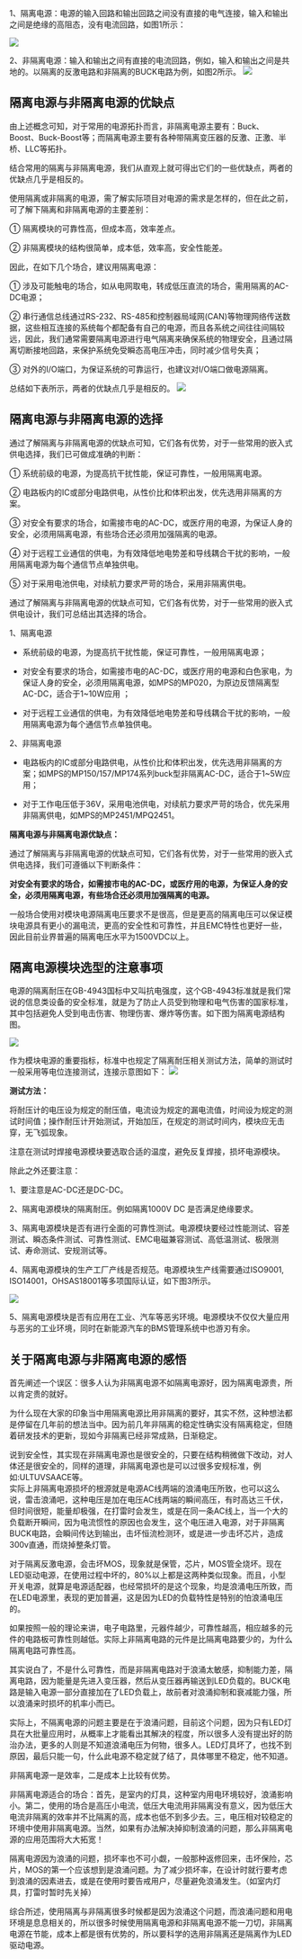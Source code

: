 
1、隔离电源：电源的输入回路和输出回路之间没有直接的电气连接，输入和输出之间是绝缘的高阻态，没有电流回路，如图1所示：

![](https://raw.githubusercontent.com/LeroyK111/pictureBed/master/20241204205945.png)

2、非隔离电源：输入和输出之间有直接的电流回路，例如，输入和输出之间是共地的。以隔离的反激电路和非隔离的BUCK电路为例，如图2所示。
![](https://raw.githubusercontent.com/LeroyK111/pictureBed/master/20241204210548.png)

## 隔离电源与非隔离电源的优缺点
由上述概念可知，对于常用的电源拓扑而言，非隔离电源主要有：Buck、Boost、Buck-Boost等；而隔离电源主要有各种带隔离变压器的反激、正激、半桥、LLC等拓扑。

结合常用的隔离与非隔离电源，我们从直观上就可得出它们的一些优缺点，两者的优缺点几乎是相反的。

使用隔离或非隔离的电源，需了解实际项目对电源的需求是怎样的，但在此之前，可了解下隔离和非隔离电源的主要差别：

① 隔离模块的可靠性高，但成本高，效率差点。

② 非隔离模块的结构很简单，成本低，效率高，安全性能差。

因此，在如下几个场合，建议用隔离电源：

① 涉及可能触电的场合，如从电网取电，转成低压直流的场合，需用隔离的AC-DC电源；

② 串行通信总线通过RS-232、RS-485和控制器局域网(CAN)等物理网络传送数据，这些相互连接的系统每个都配备有自己的电源，而且各系统之间往往间隔较远，因此，我们通常需要隔离电源进行电气隔离来确保系统的物理安全，且通过隔离切断接地回路，来保护系统免受瞬态高电压冲击，同时减少信号失真；

③ 对外的I/O端口，为保证系统的可靠运行，也建议对I/O端口做电源隔离。

总结如下表所示，两者的优缺点几乎是相反的。
![](https://raw.githubusercontent.com/LeroyK111/pictureBed/master/20241204210622.png)

## 隔离电源与非隔离电源的选择

通过了解隔离与非隔离电源的优缺点可知，它们各有优势，对于一些常用的嵌入式供电选择，我们已可做成准确的判断：

① 系统前级的电源，为提高抗干扰性能，保证可靠性，一般用隔离电源。

② 电路板内的IC或部分电路供电，从性价比和体积出发，优先选用非隔离的方案。 

③ 对安全有要求的场合，如需接市电的AC-DC，或医疗用的电源，为保证人身的安全，必须用隔离电源，有些场合还必须用加强隔离的电源。

④ 对于远程工业通信的供电，为有效降低地电势差和导线耦合干扰的影响，一般用隔离电源为每个通信节点单独供电。

⑤ 对于采用电池供电，对续航力要求严苛的场合，采用非隔离供电。

通过了解隔离与非隔离电源的优缺点可知，它们各有优势，对于一些常用的嵌入式供电设计，我们可总结出其选择的场合。

1、隔离电源 

- 系统前级的电源，为提高抗干扰性能，保证可靠性，一般用隔离电源；
    
- 对安全有要求的场合，如需接市电的AC-DC，或医疗用的电源和白色家电，为保证人身的安全，必须用隔离电源，如MPS的MP020，为原边反馈隔离型AC-DC，适合于1~10W应用 ；
    
- 对于远程工业通信的供电，为有效降低地电势差和导线耦合干扰的影响，一般用隔离电源为每个通信节点单独供电。
    

2、非隔离电源

- 电路板内的IC或部分电路供电，从性价比和体积出发，优先选用非隔离的方案；如MPS的MP150/157/MP174系列buck型非隔离AC-DC，适合于1~5W应用；
    
- 对于工作电压低于36V，采用电池供电，对续航力要求严苛的场合，优先采用非隔离供电，如MPS的MP2451/MPQ2451。
    

**隔离电源与非隔离电源优缺点：**

通过了解隔离与非隔离电源的优缺点可知，它们各有优势，对于一些常用的嵌入式供电选择，我们可遵循以下判断条件：

**对安全有要求的场合，如需接市电的AC-DC，或医疗用的电源，为保证人身的安全，必须用隔离电源，有些场合还必须用加强隔离的电源。**

一般场合使用对模块电源隔离电压要求不是很高，但是更高的隔离电压可以保证模块电源具有更小的漏电流，更高的安全性和可靠性，并且EMC特性也更好一些，因此目前业界普遍的隔离电压水平为1500VDC以上。

## 隔离电源模块选型的注意事项

电源的隔离耐压在GB-4943国标中又叫抗电强度，这个GB-4943标准就是我们常说的信息类设备的安全标准，就是为了防止人员受到物理和电气伤害的国家标准，其中包括避免人受到电击伤害、物理伤害、爆炸等伤害。如下图为隔离电源结构图。

![](https://raw.githubusercontent.com/LeroyK111/pictureBed/master/20241204210717.png)

作为模块电源的重要指标，标准中也规定了隔离耐压相关测试方法，简单的测试时一般采用等电位连接测试，连接示意图如下：
![](https://raw.githubusercontent.com/LeroyK111/pictureBed/master/20241204210736.png)

**测试方法：**

将耐压计的电压设为规定的耐压值，电流设为规定的漏电流值，时间设为规定的测试时间值；操作耐压计开始测试，开始加压，在规定的测试时间内，模块应无击穿，无飞弧现象。

注意在测试时焊接电源模块要选取合适的温度，避免反复焊接，损坏电源模块。

除此之外还要注意：

1、要注意是AC-DC还是DC-DC。

2、隔离电源模块的隔离耐压。例如隔离1000V DC 是否满足绝缘要求。

3、隔离电源模块是否有进行全面的可靠性测试。电源模块要经过性能测试、容差测试、瞬态条件测试、可靠性测试、EMC电磁兼容测试、高低温测试、极限测试、寿命测试、安规测试等。

4、隔离电源模块的生产工厂产线是否规范。电源模块生产线需要通过ISO9001, ISO14001，OHSAS18001等多项国际认证，如下图3所示。

![](https://raw.githubusercontent.com/LeroyK111/pictureBed/master/20241204210803.png)


5、隔离电源模块是否有应用在工业、汽车等恶劣环境。电源模块不仅仅大量应用与恶劣的工业环境，同时在新能源汽车的BMS管理系统中也游刃有余。

## 关于隔离电源与非隔离电源的感悟

首先阐述一个误区：很多人认为非隔离电源不如隔离电源好，因为隔离电源贵，所以肯定贵的就好。  
  
为什么现在大家的印象当中用隔离电源比用非隔离的要好，其实不然，这种想法都是停留在几年前的想法当中。因为前几年非隔离的稳定性确实没有隔离稳定，但随着研发技术的更新，现如今非隔离已经非常成熟，日渐稳定。

说到安全性，其实现在非隔离电源也是很安全的，只要在结构稍微做下改动，对人体还是很安全的，同样的道理，非隔离电源也是可以过很多安规标准，例如:ULTUVSAACE等。  
实际上非隔离电源损坏的根源就是电源AC线两端的浪涌电压所致，也可以这么说，雷击浪涌吧，这种电压是加在电压AC线两端的瞬间高压，有时高达三千伏，但时间很短，能量却极强，在打雷时会发生，或是在同一条AC线上，当一个大的负载断开瞬间，因为电流惯性的原因也会发生，这个电压进入电源，对于非隔离BUCK电路，会瞬间传达到输出，击坏恒流检测环，或是进一步击坏芯片，造成300v直通，而烧掉整条灯管。

对于隔离反激电源，会击坏MOS，现象就是保管，芯片，MOS管全烧坏。现在LED驱动电源，在使用过程中坏的，80%以上都是这两种类似现象。而且，小型开关电源，就算是电源适配器，也经常损坏的是这个现象，均是浪涌电压所致，而在LED电源里，表现的更加普遍，这是因为LED的负载特性是特别的怕浪涌电压的。

如果按照一般的理论来讲，电子电路里，元器件越少，可靠性越高，相应越多的元件的电路板可靠性则越低。实际上非隔离电路的元件是比隔离电路要少的，为什么隔离电路可靠性高。

其实说白了，不是什么可靠性，而是非隔离电路对于浪涌太敏感，抑制能力差，隔离电路，因为能量是先进入变压器，然后从变压器再输送到LED负载的。BUCK电路是输入电源一部分直接加在了LED负载上，故前者对浪涌抑制和衰减能力强，所以浪涌来时损坏的机率小而已。

实际上，不隔离电源的问题主要是在于浪涌问题，目前这个问题，因为只有LED灯具在大批量应用时，从概率上才能看出其解决的程度，所以很多人没有提出好的防治办法，更多的人则是不知道浪涌电压为何物，很多人。LED灯具坏了，也找不到原因，最后只能一句，什么此电源不稳定就了结了，具体哪里不稳定，他不知道。  
  
非隔离电源一是效率，二是成本上比较有优势。  
  
非隔离电源适合的场合：首先，是室内的灯具，这种室内用电环境较好，浪涌影响小。第二，使用的场合是高压小电流，低压大电流用非隔离没有意义，因为低压大电流非隔离的效率并不比隔离的高，成本也低不到多少去。三，电压相对较稳定的环境中使用非隔离电源。当然，如果有办法解决掉抑制浪涌的问题，那么非隔离电源的应用范围将大大拓宽！  
  
隔离电源因为浪涌的问题，损坏率也不可小觑，一般那种返修回来，击坏保险，芯片，MOS的第一个应该想到是浪涌问题。为了减少损坏率，在设计时就行要考虑到浪涌的因素进去，或是在使用时要告戒用户，尽量避免浪涌发生。（如室内灯具，打雷时暂时先关掉）  
  
综合所述，使用隔离与非隔离很多时候都是因为浪涌这个问题，而浪涌问题和用电环境是息息相关的，所以很多时候使用隔离电源和非隔离电源不能一刀切，非隔离电源在节能，成本上都是很有优势的，所以要科学的选用非隔离还是隔离作为LED驱动电源。
